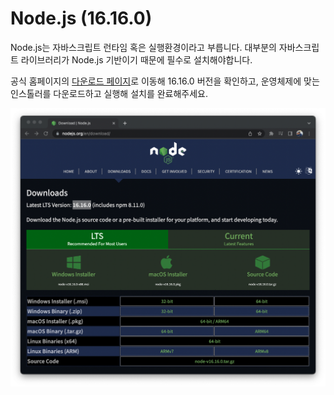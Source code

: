 # Node.js (16.16.0)

Node.js는 자바스크립트 런타임 혹은 실행환경이라고 부릅니다. 대부분의 자바스크립트 라이브러리가 Node.js 기반이기 때문에 필수로 설치해야합니다.

공식 홈페이지의 [다운로드 페이지](https://nodejs.org/en/download/)로 이동해 16.16.0 버전을 확인하고, 운영체제에 맞는 인스톨러를 다운로드하고 실행해 설치를 완료해주세요.

![](<../.gitbook/assets/Screen Shot 2022-07-23 at 12.54.43 PM.png>)
